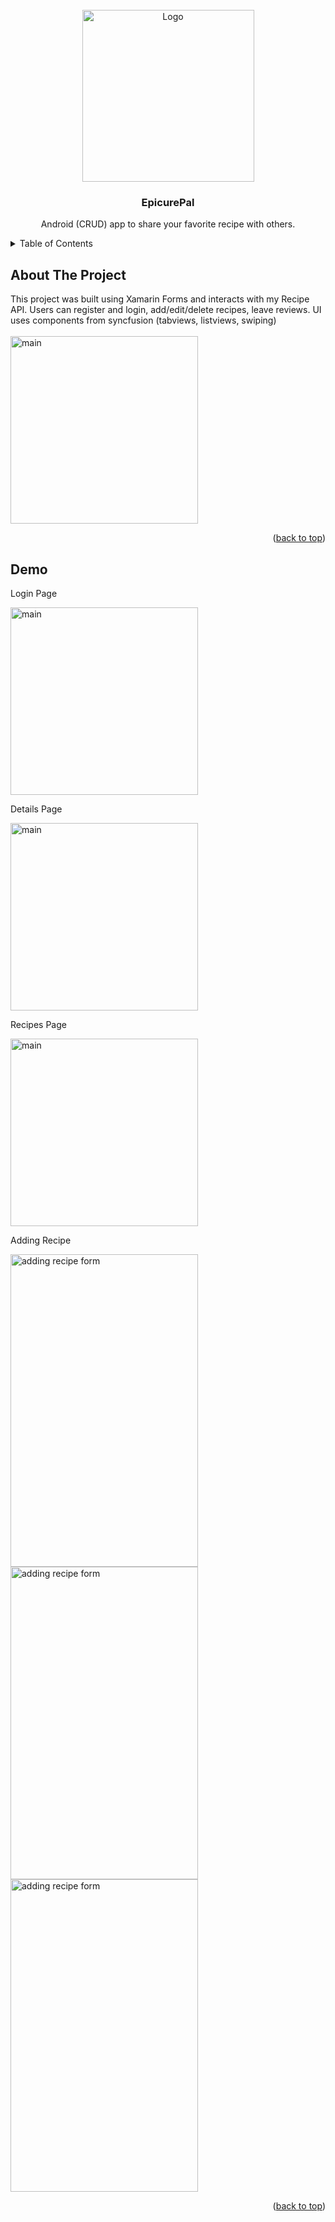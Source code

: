 <div id="top"></div>


<!-- PROJECT LOGO -->
<br />
<div align="center">
  <a href="https://github.com/github_username/repo_name">
    <img src="images/Logo.PNG" alt="Logo" width="275" height="auto">
  </a>

<h3 align="center">EpicurePal</h3>

  <p align="center">
    Android (CRUD) app to share your favorite recipe with others.
  </p>
</div>



<!-- TABLE OF CONTENTS -->
<details>
  <summary>Table of Contents</summary>
  <ol>
    <li>
      <a href="#about-the-project">About The Project</a>
    </li>
    <li><a href="#demo">Demo</a></li>
  </ol>
</details>



<!-- ABOUT THE PROJECT -->
## About The Project

<p>This project was built using Xamarin Forms and interacts with my Recipe API.
Users can register and login, add/edit/delete recipes, leave reviews.
UI uses components from syncfusion (tabviews, listviews, swiping)
<br />
<br />

<img src="images/start.PNG" alt="main" width="300" height="auto">
<br />

</p>

<p align="right">(<a href="#top">back to top</a>)</p>


<!-- USAGE EXAMPLES -->
## Demo

Login Page

<img src="images/login.PNG" alt="main" width="300" height="auto">

Details Page

<img src="images/details.PNG" alt="main" width="300" height="auto">

Recipes Page

<img src="images/recipes.PNG" alt="main" width="300" height="auto">

Adding Recipe

<div>
<img src="images/add1.PNG" alt="adding recipe form" width="300" height="500">
<img src="images/Add2.PNG" alt="adding recipe form" width="300" height="500">
<img src="images/add3.PNG" alt="adding recipe form" width="300" height="500">
</div>

<p align="right">(<a href="#top">back to top</a>)</p>



